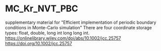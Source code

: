 # MC_Kr_NVT_PBC
supplementary material for "Efficient implementation of periodic boundary conditions in Monte-Carlo simulation"
There are four coordinate storage types: float, double, long int long long int.
https://onlinelibrary.wiley.com/doi/abs/10.1002/jcc.25757
https://doi.org/10.1002/jcc.25757
